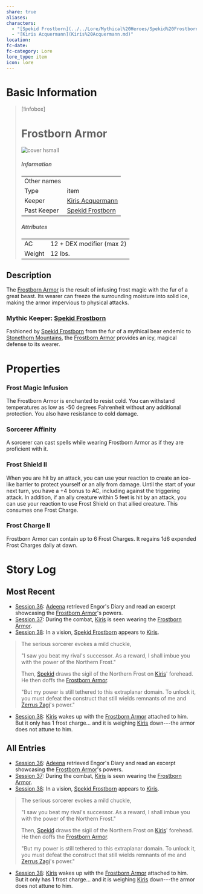 ```yaml
---
share: true
aliases: 
characters:
  - "[Spekid Frostborn](../../Lore/Mythical%20Heroes/Spekid%20Frostborn.md)"
  - "[Kiris Acquermann](Kiris%20Acquermann.md)"
location: 
fc-date: 
fc-category: Lore
lore_type: item
icon: lore
---
```


# Basic Information
> [!infobox]
> # Frostborn Armor
> ![cover hsmall](../../zzz_attachments/Frostborn%20Armor.png)
> ##### Information
> |   |  |
> | ---- | ---- |
> | Other names | |
> | Type|item|
> | Keeper | [Kiris Acquermann](../../PCs/Kiris%20Acquermann.md)|
> | Past Keeper| [Spekid Frostborn](../../Lore/Mythical%20Heroes/Spekid%20Frostborn.md)|
> ##### Attributes
> |   |  |
> | ---- | ---- |
> |AC| 12 + DEX modifier (max 2)|
> |Weight| 12 lbs.|
## Description
The [Frostborn Armor](Frostborn%20Armor.md) is the result of infusing frost magic with the fur of a great beast. Its wearer can freeze the surrounding moisture into solid ice, making the armor impervious to physical attacks.
### Mythic Keeper: [Spekid Frostborn](../../Lore/Mythical%20Heroes/Spekid%20Frostborn.md)
Fashioned by [Spekid Frostborn](../../Lore/Mythical%20Heroes/Spekid%20Frostborn.md) from the fur of a mythical bear endemic to [Stonethorn Mountains](../../Locations/Areas/Stonethorn%20Mountains.md), the [Frostborn Armor](Frostborn%20Armor.md) provides an icy, magical defense to its wearer.
# Properties
### Frost Magic Infusion
The Frostborn Armor is enchanted to resist cold. You can withstand temperatures as low as -50 degrees Fahrenheit without any additional protection. You also have resistance to cold damage.

### Sorcerer Affinity
A sorcerer can cast spells while wearing Frostborn Armor as if they are proficient with it.

### Frost Shield II
When you are hit by an attack, you can use your reaction to create an ice-like barrier to protect yourself or an ally from damage. Until the start of your next turn, you have a +4 bonus to AC, including against the triggering attack. In addition, if an ally creature within 5 feet is hit by an attack, you can use your reaction to use Frost Shield on that allied creature. 
This consumes one Frost Charge.

### Frost Charge II
Frostborn Armor can contain up to 6 Frost Charges. It regains 1d6 expended Frost Charges daily at dawn.
# Story Log
## Most Recent
- [Session 36](../../../Session%2036.md): [Adeena](Adeena%20Oberon.md) retrieved Engor's Diary and read an excerpt showcasing the [Frostborn Armor](Frostborn%20Armor.md)'s powers.
- [Session 37](../../Session%20Log/Session%2037.md): During the combat, [Kiris](Kiris%20Acquermann.md) is seen wearing the [Frostborn Armor](Frostborn%20Armor.md).
- [Session 38](../../Session%20Log/Session%2038.md): In a vision, [Spekid Frostborn](Spekid%20Frostborn.md) appears to [Kiris](Kiris%20Acquermann.md).
> The serious sorcerer evokes a mild chuckle,
>
> "I saw you beat my rival's successor. As a reward, I shall imbue you with the power of the Northern Frost."
>
> Then, [Spekid](Spekid%20Frostborn.md) draws the sigil of the Northern Frost on [Kiris](Kiris%20Acquermann.md)' forehead. He then doffs the [Frostborn Armor](Frostborn%20Armor.md).
>
> "But my power is still tethered to this extraplanar domain. To unlock it, you must defeat the construct that still wields remnants of me and [Zerrus Zagi](Zerrus%20Zagi.md)'s power."
- [Session 38](../../Session%20Log/Session%2038.md): [Kiris](Kiris%20Acquermann.md) wakes up with the [Frostborn Armor](Frostborn%20Armor.md) attached to him. But it only has 1 frost charge... and it is weighing [Kiris](Kiris%20Acquermann.md) down---the armor does not attune to him.

## All Entries
- [Session 36](../../../Session%2036.md): [Adeena](Adeena%20Oberon.md) retrieved Engor's Diary and read an excerpt showcasing the [Frostborn Armor](Frostborn%20Armor.md)'s powers.
- [Session 37](../../Session%20Log/Session%2037.md): During the combat, [Kiris](Kiris%20Acquermann.md) is seen wearing the [Frostborn Armor](Frostborn%20Armor.md).
- [Session 38](../../Session%20Log/Session%2038.md): In a vision, [Spekid Frostborn](Spekid%20Frostborn.md) appears to [Kiris](Kiris%20Acquermann.md).
> The serious sorcerer evokes a mild chuckle,
>
> "I saw you beat my rival's successor. As a reward, I shall imbue you with the power of the Northern Frost."
>
> Then, [Spekid](Spekid%20Frostborn.md) draws the sigil of the Northern Frost on [Kiris](Kiris%20Acquermann.md)' forehead. He then doffs the [Frostborn Armor](Frostborn%20Armor.md).
>
> "But my power is still tethered to this extraplanar domain. To unlock it, you must defeat the construct that still wields remnants of me and [Zerrus Zagi](Zerrus%20Zagi.md)'s power."
- [Session 38](../../Session%20Log/Session%2038.md): [Kiris](Kiris%20Acquermann.md) wakes up with the [Frostborn Armor](Frostborn%20Armor.md) attached to him. But it only has 1 frost charge... and it is weighing [Kiris](Kiris%20Acquermann.md) down---the armor does not attune to him.
